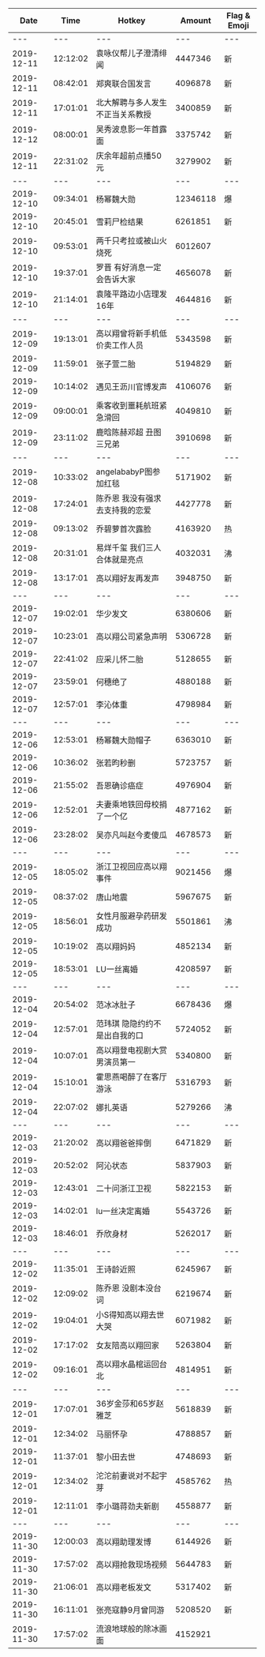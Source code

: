 Date | Time | Hotkey | Amount | Flag & Emoji 
--- | --- | --- | --- | ---
--- | --- | --- | --- | ---
2019-12-11|12:12:02|袁咏仪帮儿子澄清绯闻|4447346|新 
2019-12-11|08:42:01|郑爽联合国发言|4096878|新 
2019-12-11|17:01:01|北大解聘与多人发生不正当关系教授|3400859|新 
2019-12-12|08:00:01|吴秀波息影一年首露面|3375742|新 
2019-12-11|22:31:02|庆余年超前点播50元|3279902|新 
--- | --- | --- | --- | ---
2019-12-10|09:34:01|杨幂魏大勋|12346118|爆 
2019-12-10|20:45:01|雪莉尸检结果|6261851|新 
2019-12-10|09:53:01|两千只考拉或被山火烧死|6012607| 
2019-12-10|19:37:01|罗晋 有好消息一定会告诉大家|4656078|新 
2019-12-10|21:14:01|袁隆平路边小店理发16年|4644816|新 
--- | --- | --- | --- | ---
2019-12-09|19:13:01|高以翔曾将新手机低价卖工作人员|5343598|新 
2019-12-09|11:59:01|张子萱二胎|5194829|新 
2019-12-09|10:14:02|遇见王沥川官博发声|4106076|新 
2019-12-09|09:00:01|乘客收到噩耗航班紧急滑回|4049810|新 
2019-12-09|23:11:02|鹿晗陈赫邓超 丑图三兄弟|3910698|新 
--- | --- | --- | --- | ---
2019-12-08|10:33:02|angelababyP图参加红毯|5171902|新 
2019-12-08|17:24:01|陈乔恩 我没有强求去支持我的恋爱|4427778|新 
2019-12-08|09:13:02|乔碧萝首次露脸|4163920|热 
2019-12-08|20:31:01|易烊千玺 我们三人合体就是亮点|4032031|沸 
2019-12-08|13:17:01|高以翔好友再发声|3948750|新 
--- | --- | --- | --- | ---
2019-12-07|19:02:01|华少发文|6380606|新 
2019-12-07|10:23:01|高以翔公司紧急声明|5306728|新 
2019-12-07|22:41:02|应采儿怀二胎|5128655|新 
2019-12-07|23:59:01|何穗绝了|4880188|新 
2019-12-07|12:57:01|李沁体重|4798984|新 
--- | --- | --- | --- | ---
2019-12-06|12:53:01|杨幂魏大勋帽子|6363010|新 
2019-12-06|10:36:02|张若昀秒删|5723757|新 
2019-12-06|21:55:02|吾恩确诊癌症|4976904|新 
2019-12-06|12:52:01|夫妻乘地铁回母校捐了一个亿|4877162|新 
2019-12-06|23:28:02|吴亦凡叫赵今麦傻瓜|4678573|新 
--- | --- | --- | --- | ---
2019-12-05|18:05:02|浙江卫视回应高以翔事件|9021456|爆 
2019-12-05|08:37:02|唐山地震|5967675|新 
2019-12-05|18:56:01|女性月服避孕药研发成功|5501861|沸 
2019-12-05|10:19:02|高以翔妈妈|4852134|新 
2019-12-05|18:53:01|LU一丝离婚|4208597|新 
--- | --- | --- | --- | ---
2019-12-04|20:54:02|范冰冰肚子|6678436|爆 
2019-12-04|12:57:01|范玮琪 隐隐约约不是出自我的口|5724052|新 
2019-12-04|10:07:01|高以翔登电视剧大赏男演员第一|5340800|新 
2019-12-04|15:10:01|霍思燕喝醉了在客厅游泳|5316793|新 
2019-12-04|22:07:02|娜扎英语|5279266|沸 
--- | --- | --- | --- | ---
2019-12-03|21:20:02|高以翔爸爸摔倒|6471829|新 
2019-12-03|20:52:02|阿沁状态|5837903|新 
2019-12-03|12:43:01|二十问浙江卫视|5822153|新 
2019-12-03|14:02:01|lu一丝决定离婚|5543726|新 
2019-12-03|18:46:01|乔欣身材|5262017|新 
--- | --- | --- | --- | ---
2019-12-02|11:35:01|王诗龄近照|6245967|新 
2019-12-02|12:09:02|陈乔恩 没剧本没台词|6219674|新 
2019-12-02|19:04:01|小S得知高以翔去世大哭|6071982|新 
2019-12-02|17:17:02|女友陪高以翔回家|5263804|新 
2019-12-02|09:16:01|高以翔水晶棺运回台北|4814951|新 
--- | --- | --- | --- | ---
2019-12-01|17:07:01|36岁金莎和65岁赵雅芝|5618839|新 
2019-12-01|12:34:02|马丽怀孕|4788857|新 
2019-12-01|11:37:01|黎小田去世|4748693|新 
2019-12-01|12:34:02|沱沱前妻说对不起宇芽|4585762|热 
2019-12-01|12:11:01|李小璐蒋劲夫新剧|4558877|新 
--- | --- | --- | --- | ---
2019-11-30|12:00:03|高以翔助理发博|6144926|新 
2019-11-30|17:57:02|高以翔抢救现场视频|5644783|新 
2019-11-30|21:06:01|高以翔老板发文|5317402|新 
2019-11-30|16:11:01|张亮寇静9月曾同游|5208520|新 
2019-11-30|17:57:02|流浪地球般的除冰画面|4152921| 

